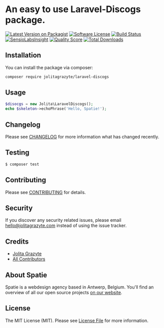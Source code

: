 # An easy to use Laravel-Discogs package.

[![Latest Version on Packagist](https://img.shields.io/packagist/v/jolitagrazyte/laravel-discogs.svg?style=flat-square)](https://packagist.org/packages/jolitagrazyte/laravel-discogs)
[![Software License](https://img.shields.io/badge/license-MIT-brightgreen.svg?style=flat-square)](LICENSE.md)
[![Build Status](https://img.shields.io/travis/JolitaGrazyte/laravel-discogs/master.svg?style=flat-square)](https://travis-ci.org/JolitaGrazyte/laravel-discogs)
[![SensioLabsInsight](https://img.shields.io/sensiolabs/i/xxxxxxxxx.svg?style=flat-square)](https://insight.sensiolabs.com/projects/xxxxxxxxx)
[![Quality Score](https://img.shields.io/scrutinizer/g/JolitaGrazyte/laravel-discogs.svg?style=flat-square)](https://scrutinizer-ci.com/g/JolitaGrazyte/laravel-discogs)
[![Total Downloads](https://img.shields.io/packagist/dt/jolitagrazyte/laravel-discogs.svg?style=flat-square)](https://packagist.org/packages/jolitagrazyte/laravel-discogs)


## Installation

You can install the package via composer:

``` bash
composer require jolitagrazyte/laravel-discogs
```

## Usage

``` php
$disocgs = new Jolita\LaravelDiscogs();
echo $skeleton->echoPhrase('Hello, Spatie!');
```

## Changelog

Please see [CHANGELOG](CHANGELOG.md) for more information what has changed recently.

## Testing

``` bash
$ composer test
```

## Contributing

Please see [CONTRIBUTING](CONTRIBUTING.md) for details.

## Security

If you discover any security related issues, please email hello@jolitagrazyte.com instead of using the issue tracker.

## Credits

- [Jolita Grazyte](https://github.com/JolitaGrazyte)
- [All Contributors](../../contributors)

## About Spatie
Spatie is a webdesign agency based in Antwerp, Belgium. You'll find an overview of all our open source projects [on our website](https://spatie.be/opensource).

## License

The MIT License (MIT). Please see [License File](LICENSE.md) for more information.
